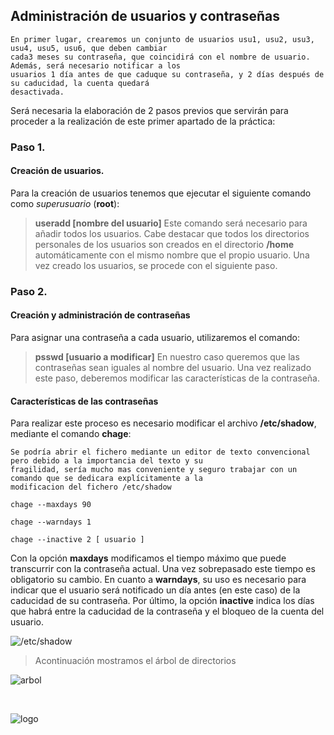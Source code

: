 ## Administración de usuarios y contraseñas

    En primer lugar, crearemos un conjunto de usuarios usu1, usu2, usu3, usu4, usu5, usu6, que deben cambiar 
    cada3 meses su contraseña, que coincidirá con el nombre de usuario. Además, será necesario notificar a los
    usuarios 1 día antes de que caduque su contraseña, y 2 días después de su caducidad, la cuenta quedará
    desactivada.

Será necesaria la elaboración de 2 pasos previos que servirán para proceder a la realización de este primer apartado de la práctica:

### Paso 1.
#### Creación de usuarios.
Para la creación de usuarios tenemos que ejecutar el siguiente comando como *superusuario* (**root**):
> **useradd [nombre del usuario]**
Este comando será necesario para añadir todos los usuarios. Cabe destacar que todos los directorios personales de los usuarios son creados en el directorio **/home** automáticamente con el mismo nombre que el propio usuario. Una vez creado los usuarios, se procede con el siguiente paso.

### Paso 2.
#### Creación y administración de contraseñas
Para asignar una contraseña a cada usuario, utilizaremos el comando:
> **psswd [usuario a modificar]** 
En nuestro caso queremos que las contraseñas sean iguales al nombre del usuario.
Una vez realizado este paso, deberemos modificar las características de la contraseña.

#### Características de las contraseñas
Para realizar este proceso es necesario modificar el archivo **/etc/shadow**, mediante el comando **chage**:

    Se podría abrir el fichero mediante un editor de texto convencional pero debido a la importancia del texto y su
    fragilidad, sería mucho mas conveniente y seguro trabajar con un comando que se dedicara explícitamente a la
    modificacion del fichero /etc/shadow

````chage --maxdays 90 ````

````chage --warndays 1````

````chage --inactive 2 [ usuario ]````

Con la opción **maxdays** modificamos el tiempo máximo que puede transcurrir con la contraseña actual. Una vez sobrepasado este tiempo es obligatorio su cambio. En cuanto a **warndays**, su uso es necesario para indicar que el usuario será notificado un día antes (en este caso) de la caducidad de su contraseña. Por último, la opción **inactive** indica los días que habrá entre la caducidad de la contraseña y el bloqueo de la cuenta del usuario.

![/etc/shadow](etcshadow.PNG)


> Acontinuación mostramos el árbol de directorios

![arbol](arboldirect.PNG)





<br>

![logo](icono-ull-negro.png)